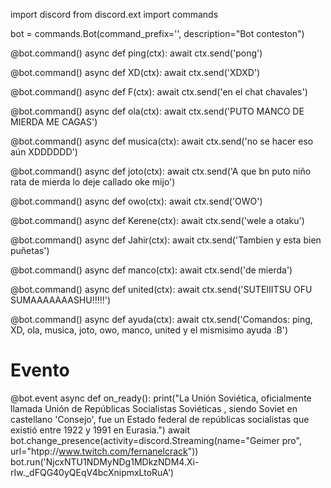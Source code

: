 import discord
from discord.ext import commands

bot = commands.Bot(command_prefix='', description="Bot conteston")

@bot.command()
async def ping(ctx):
    await ctx.send('pong')

@bot.command()
async def XD(ctx):
    await ctx.send('XDXD')

@bot.command()
async def F(ctx):
    await ctx.send('en el chat chavales')

@bot.command()
async def ola(ctx):
    await ctx.send('PUTO MANCO DE MIERDA ME CAGAS')

@bot.command()
async def musica(ctx):
    await ctx.send('no se hacer eso aún XDDDDDD')

@bot.command()
async def joto(ctx):
    await ctx.send('A que bn puto niño rata de mierda lo deje callado oke mijo')

@bot.command()
async def owo(ctx):
    await ctx.send('OWO')

@bot.command()
async def Kerene(ctx):
    await ctx.send('wele a otaku')

@bot.command()
async def Jahir(ctx):
    await ctx.send('Tambien y esta bien puñetas')

@bot.command()
async def manco(ctx):
    await ctx.send('de mierda')

@bot.command()
async def united(ctx):
    await ctx.send('SUTEIIITSU OFU SUMAAAAAAASHU!!!!!')

@bot.command()
async def ayuda(ctx):
    await ctx.send('Comandos: ping, XD, ola, musica, joto, owo, manco, united y el mismisimo ayuda :B')

# Evento
@bot.event
async def on_ready():
    print("La Unión Soviética, oficialmente llamada Unión de Repúblicas Socialistas Soviéticas ​, siendo Soviet en castellano 'Consejo', fue un Estado federal de repúblicas socialistas que existió entre 1922 y 1991 en Eurasia.​")
    await bot.change_presence(activity=discord.Streaming(name="Geimer pro", url="htpp://www.twitch.com/fernanelcrack"))
bot.run('NjcxNTU1NDMyNDg1MDkzNDM4.Xi-rIw._dFQG40yQEqV4bcXnipmxLtoRuA')
